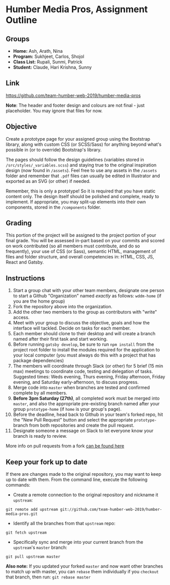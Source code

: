 # Humber Media Pros, Assignment Outline

## Groups
- **Home:** Ash, Arath, Nina
- **Program:** Sukhjeet, Carlos, Shojol
- **Class List:** Rupali, Sunmi, Patrick
- **Student:** Claude, Hari Krishna, Sunny

## Link
<https://github.com/team-humber-web-2019/humber-media-pros>

**Note**: The header and footer design and colours are not final - just placeholder. You may ignore that files for now.

## Objective
Create a prototype page for your assigned group using the Bootstrap library, along with custom CSS (or SCSS/Sass) for anything beyond what's possible in (or to override) Bootstrap's library. 

The pages should follow the design guidelines (variables stored in `/src/styles/_variables.scss`) and staying true to the original inspiration design (now found in `/assets`). Feel free to use any assets in the `/assets` folder and remember that `.pdf` files can usually be edited in Illustrator and exported as an SVG (or other) if needed.

Remember, this is only a prototype! So it is required that you have static content only. The design itself should be polished and complete, ready to implement. If appropriate, you may split-up elements into their own components, stored in the `/components` folder.

## Grading
This portion of the project will be assigned to the project portion of your final grade. You will be assessed in-part based on your commits and scored on work contributed (so all members must contribute, and do so frequently), your use of CSS (or Sass), semantic HTML, management of files and folder structure, and overall competencies in: HTML, CSS, JS, React and Gatsby.

## Instructions
1. Start a group chat with your other team members, designate one person to start a Github "Organization" named _exactly_ as follows: `wddm-home` (if you are the home group)
2. Fork the repository above into the organization.
3. Add the other two members to the group as contributors with "write" access.
4. Meet with your group to discuss the objective, goals and how the interface will tackled. Decide on tasks for each member.
5. Each member should clone to their desktop and will create a branch named after their first task and start working.
6. Before running `gatsby develop`, be sure to run `npm install` from the project root folder to install the modules required for the application to your local computer (you must always do this with a project that has package dependencies)
7. The members will coordinate through Slack (or other) for 5 brief (15 min max) meetings to coordinate code, testing and delegation of tasks. Suggested times: Weds evening, Thurs evening, Friday afternoon, Friday evening, and Saturday early-afternoon, to discuss progress.
8. Merge code into `master` when branches are tested and confirmed complete by all members.
9. **Before 3pm Saturday (27th)**, all completed work must be merged into `master`, and also the appropriate pre-existing branch named after your group `prototype-home` (if `home` is your group's page).
10. Before the deadline, head back to Github in your team's forked repo, hit the "New Pull Request" button and select the appropriate `prototype-` branch from both repositories and create the pull request.
11. Designate someone a message on Slack to let everyone know your branch is ready to review.

More info on pull requests from a fork [can be found here](https://help.github.com/en/articles/creating-a-pull-request-from-a-fork)

## Keep your fork up to date

If there are changes made to the original repository, you may want to keep up to date with them. From the command line, execute the following commands:

- Create a remote connection to the original repository and nickname it `upstream`:
```shell
git remote add upstream git://github.com/team-humber-web-2019/humber-media-pros.git
```

- Identify all the branches from that `upstream` repo:
```shell
git fetch upstream
```

- Specifically sync and merge into your current branch from the `upstream`'s `master` branch:
```shell
git pull upstream master
```

**Also note:** If you updated your forked `master` and now want other branches to match up with master, you can  `rebase` them individually if you `checkout` that branch, then run: `git rebase master`